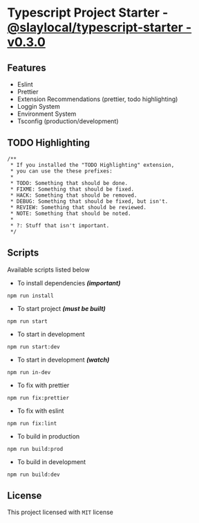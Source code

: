 # Typescript Project Starter - [@slaylocal/typescript-starter - v0.3.0](https://github.com/slaylocal/typescript-starter)

## Features

-  Eslint
-  Prettier
-  Extension Recommendations (prettier, todo highlighting)
-  Loggin System
-  Environment System
-  Tsconfig (production/development)

## TODO Highlighting

```
/**
 * If you installed the "TODO Highlighting" extension,
 * you can use the these prefixes:
 *
 * TODO: Something that should be done.
 * FIXME: Something that should be fixed.
 * HACK: Something that should be removed.
 * DEBUG: Something that should be fixed, but isn't.
 * REVIEW: Something that should be reviewed.
 * NOTE: Something that should be noted.
 *
 * ?: Stuff that isn't important.
 */
```

## Scripts

Available scripts listed below

-  To install dependencies **_(important)_**

```
npm run install
```

-  To start project **_(must be built)_**

```
npm run start
```

-  To start in development

```
npm run start:dev
```

-  To start in development **_(watch)_**

```
npm run in-dev
```

-  To fix with prettier

```
npm run fix:prettier
```

-  To fix with eslint

```
npm run fix:lint
```

-  To build in production

```
npm run build:prod
```

-  To build in development

```
npm run build:dev
```

## License

This project licensed with `MIT` license
